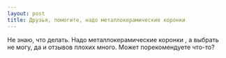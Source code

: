 ```yaml
---
layout: post 
title: Друзья, помогите, надо металлокерамические коронки  
--- 
```

Не знаю, что делать. Надо металлокерамические коронки , а выбрать не могу, да и отзывов плохих много. Может порекомендуете что-то?